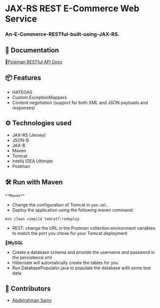 # JAX-RS REST E-Commerce Web Service
### An-E-Commerce-RESTful-built-using-JAX-RS.

## 📃 Documentation
📧[Postman RESTful API Docs](https://documenter.getpostman.com/view/20483744/UyrAGxo3)

## 📦 Features
* HATEOAS
* Custom ExceptionMappers
* Content negotiation (support for both XML and JSON payloads and responses)

## ⚙ Technologies used
* JAX-RS (Jersey)
* JSON-B
* JAX-B
* Maven
* Tomcat
* Intellij IDEA Ultimate
* Postman

 ## 🛠 Run with Maven
    **Maven**
* Change the configuration of Tomcat in `pom.xml`. 
* Deploy the application using the following maven command:
 ```
mvn clean compile tomcat7:redeploy
```
* REST: change the URL in the Postman collection environment variables to match the port you chose for your Tomcat deployment

**🐬MySQL**
* Create a database schema and provide the username and password in the persistence.xml
* Hibernate will automatically create the tables for you
* Run DatabasePopulator.java to populate the database with some test data

## 👷️ Contributors
* [Abdelrahman Samy](https://github.com/A-Samyy)

   
